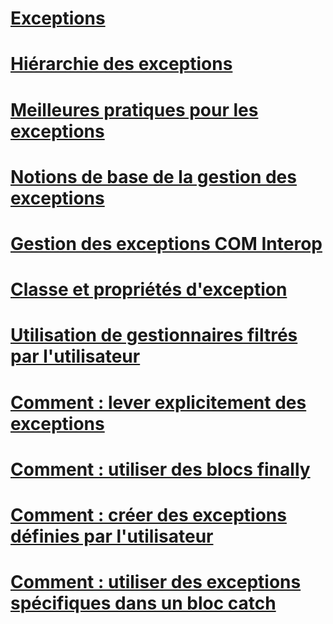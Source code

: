 # [Exceptions](index.md)
# [Hiérarchie des exceptions](exception-hierarchy.md)
# [Meilleures pratiques pour les exceptions](best-practices-for-exceptions.md)
# [Notions de base de la gestion des exceptions](exception-handling-fundamentals.md)
# [Gestion des exceptions COM Interop](handling-com-interop-exceptions.md)
# [Classe et propriétés d'exception](exception-class-and-properties.md)
# [Utilisation de gestionnaires filtrés par l'utilisateur](using-user-filtered-exception-handlers.md)
# [Comment : lever explicitement des exceptions](how-to-explicitly-throw-exceptions.md)
# [Comment : utiliser des blocs finally](how-to-use-finally-blocks.md)
# [Comment : créer des exceptions définies par l'utilisateur](how-to-create-user-defined-exceptions.md)
# [Comment : utiliser des exceptions spécifiques dans un bloc catch](how-to-use-specific-exceptions-in-a-catch-block.md)
